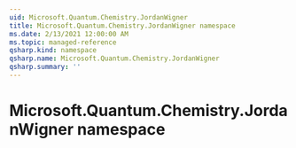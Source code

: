 ```yaml
---
uid: Microsoft.Quantum.Chemistry.JordanWigner
title: Microsoft.Quantum.Chemistry.JordanWigner namespace
ms.date: 2/13/2021 12:00:00 AM
ms.topic: managed-reference
qsharp.kind: namespace
qsharp.name: Microsoft.Quantum.Chemistry.JordanWigner
qsharp.summary: ''
---
```


# Microsoft.Quantum.Chemistry.JordanWigner namespace



